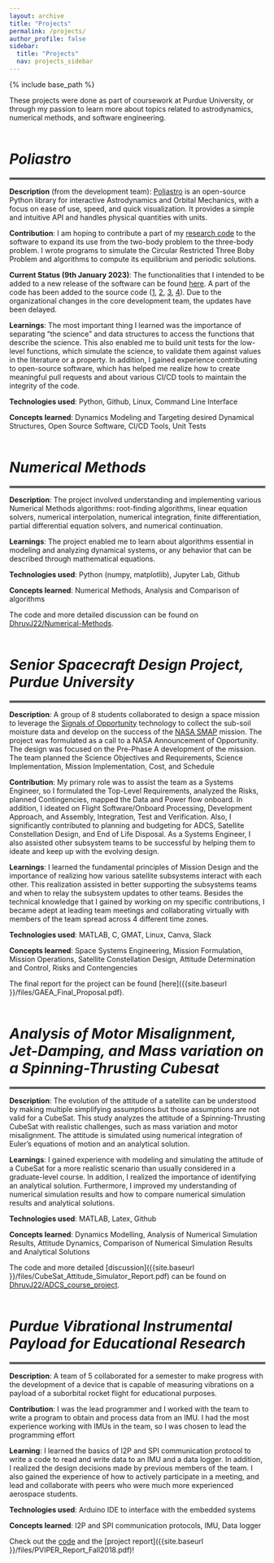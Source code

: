 ```yaml
---
layout: archive
title: "Projects"
permalink: /projects/
author_profile: false
sidebar:
  title: "Projects"
  nav: projects_sidebar
---
```


{% include base_path %}

These projects were done as part of coursework at Purdue University, or through my passion to learn more about topics related to astrodynamics, numerical methods, and software engineering.
<br>
<br>

# _Poliastro_
<hr style="border:2px solid grey">

**Description** (from the development team): [Poliastro](https://docs.poliastro.space/en/stable/) is an open-source Python library for interactive Astrodynamics and Orbital Mechanics, with a focus on ease of use, speed, and quick visualization. It provides a simple and intuitive API and handles physical quantities with units.

**Contribution**: I am hoping to contribute a part of my [research code](https://github.com/DhruvJ22/Astrodynamics_Research) to the software to expand its use from the two-body problem to the three-body problem. I wrote programs to simulate the Circular Restricted Three Boby Problem and algorithms to compute its equilibrium and periodic solutions. 

**Current Status (9th January 2023)**: The functionalities that I intended to be added to a new release of the software can be found [here](https://github.com/poliastro/poliastro/tree/main/contrib/cr3bp_DhruvJ). A part of the code has been added to the source code ([1](https://github.com/poliastro/poliastro/tree/main/src/poliastro/threebody), [2](https://github.com/poliastro/poliastro/tree/main/src/poliastro/constants), [3](https://github.com/poliastro/poliastro/tree/main/src/poliastro/core/threebody), [4](https://github.com/poliastro/poliastro/tree/main/src/poliastro)). Due to the organizational changes in the core development team, the updates have been delayed.  

**Learnings**: The most important thing I learned was the importance of separating “the science” and data structures to access the functions that describe the science. This also enabled me to build unit tests for the low-level functions, which simulate the science, to validate them against values in the literature or a property. In addition, I gained experience contributing to open-source software, which has helped me realize how to create meaningful pull requests and about various CI/CD tools to maintain the integrity of the code. 

**Technologies used**: Python, Github, Linux, Command Line Interface

**Concepts learned**: Dynamics Modeling and Targeting desired Dynamical Structures, Open Source Software, CI/CD Tools, Unit Tests
<br>
<br>

# _Numerical Methods_
<hr style="border:2px solid grey">

**Description**: The project involved understanding and implementing various Numerical Methods algorithms: root-finding algorithms, linear equation solvers, numerical interpolation, numerical integration, finite differentiation, partial differential equation solvers, and numerical continuation. 

**Learnings**: The project enabled me to learn about algorithms essential in modeling and analyzing dynamical systems, or any behavior that can be described through mathematical equations. 

**Technologies used**: Python (numpy, matplotlib), Jupyter Lab, Github

**Concepts learned**: Numerical Methods, Analysis and Comparison of algorithms

The code and more detailed discussion can be found on [DhruvJ22/Numerical-Methods](https://github.com/DhruvJ22/Numerical-Methods).
<br>
<br>

# _Senior Spacecraft Design Project, Purdue University_
<hr style="border:2px solid grey">

**Description**: A group of 8 students collaborated to design a space mission to leverage the [Signals of Opportunity](https://ieeexplore.ieee.org/document/8520391) technology to collect the sub-soil moisture data and develop on the success of the [NASA SMAP](https://smap.jpl.nasa.gov/) mission. The project was formulated as a call to a NASA Announcement of Opportunity. The design was focused on the Pre-Phase A development of the mission. The team planned the Science Objectives and Requirements, Science Implementation, Mission Implementation, Cost, and Schedule

**Contribution**: My primary role was to assist the team as a Systems Engineer, so I formulated the Top-Level Requirements, analyzed the Risks, planned Contingencies, mapped the Data and Power flow onboard. In addition, I ideated on Flight Software/Onboard Processing, Development Approach, and Assembly, Integration, Test and Verification. Also, I significantly contributed to planning and budgeting for ADCS, Satellite Constellation Design, and End of Life Disposal. As a Systems Engineer, I also assisted other subsystem teams to be successful by helping them to ideate and keep up with the evolving design. 

**Learnings**: I learned the fundamental principles of Mission Design and the importance of realizing how various satellite subsystems interact with each other. This realization assisted in better supporting the subsystems teams and when to relay the subsystem updates to other teams. Besides the technical knowledge that I gained by working on my specific contributions, I became adept at leading team meetings and collaborating virtually with members of the team spread across 4 different time zones.

**Technologies used**: MATLAB, C, GMAT, Linux, Canva, Slack  

**Concepts learned**: Space Systems Engineering, Mission Formulation, Mission Operations, Satellite Constellation Design, Attitude Determination and Control, Risks and Contengencies

The final report for the project can be found [here]({{site.baseurl }}/files/GAEA_Final_Proposal.pdf).
<br>
<br>

# _Analysis of Motor Misalignment, Jet-Damping, and Mass variation on a Spinning-Thrusting Cubesat_
<hr style="border:2px solid grey">

**Description**: The evolution of the attitude of a satellite can be understood by making multiple simplifying assumptions but those assumptions are not valid for a CubeSat. This study analyzes the attitude of a Spinning-Thrusting CubeSat with realistic challenges, such as mass variation and motor misalignment. The attitude is simulated using numerical integration of Euler’s equations of motion and an analytical solution. 

**Learnings**: I gained experience with modeling and simulating the attitude of a CubeSat for a more realistic scenario than usually considered in a graduate-level course. In addition, I realized the importance of identifying an analytical solution. Furthermore, I improved my understanding of numerical simulation results and how to compare numerical simulation results and analytical solutions.

**Technologies used**: MATLAB, Latex, Github

**Concepts learned**: Dynamics Modelling, Analysis of Numerical Simulation Results, Attitude Dynamics, Comparison of Numerical Simulation Results and Analytical Solutions

The code and more detailed [discussion]({{site.baseurl }}/files/CubeSat_Attitude_Simulator_Report.pdf) can be found on [DhruvJ22/ADCS_course_project](https://github.com/DhruvJ22/ADCS_course_project).
<br>
<br>

# _Purdue Vibrational Instrumental Payload for Educational Research_
<hr style="border:2px solid grey">

**Description**: A team of 5 collaborated for a semester to make progress with the development of a device that is capable of measuring vibrations on a payload of a suborbital rocket flight for educational purposes. 

**Contribution**: I was the lead programmer and I worked with the team to write a program to obtain and process data from an IMU. I had the most experience working with IMUs in the team, so I was chosen to lead the programming effort

**Learning**: I learned the basics of I2P and SPI communication protocol to write a code to read and write data to an IMU and a data logger. In addition, I realized the design decisions made by previous members of the team. I also gained the experience of how to actively participate in a meeting, and lead and collaborate with peers who were much more experienced aerospace students. 

**Technologies used**: Arduino IDE to interface with the embedded systems

**Concepts learned**: I2P and SPI communication protocols, IMU, Data logger

Check out the [code](https://github.com/DhruvJ22/ADCS_course_project/blob/main/misc/PVIPER_CODE5_FALL2018.ino) and the [project report]({{site.baseurl }}/files/PVIPER_Report_Fall2018.pdf)!
